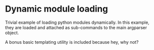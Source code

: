 # Dynamic module loading

Trivial example of loading python modules dynamically. In this example, they are loaded and attached as sub-commands to the main argparser object.

A bonus basic templating utility is included because hey, why not?
